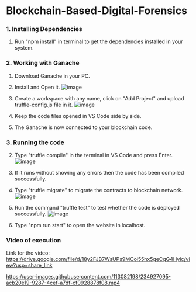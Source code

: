 # Blockchain-Based-Digital-Forensics
### 1. Installing Dependencies
1. Run "npm install" in terminal to get the dependencies installed in your system.

### 2. Working with Ganache
1. Download Ganache in your PC.
2. Install and Open it.
![image](https://user-images.githubusercontent.com/113082198/233406655-5eac9de4-3116-4f6e-88ea-14201559d8b9.png)

3. Create a workspace with any name, click on "Add Project" and upload truffle-config.js file in it.
![image](https://user-images.githubusercontent.com/113082198/233406927-3a4b488f-94e4-4290-88e1-694d6816ce3b.png)

4. Keep the code files opened in VS Code side by side.
5. The Ganache is now connected to your blockchain code.
### 3. Running the code
2. Type "truffle compile" in the terminal in VS Code and press Enter.
![image](https://user-images.githubusercontent.com/113082198/233407453-4d66d7e3-02f5-4546-850a-c15209702136.png)

3. If it runs without showing any errors then the code has been compiled successfully.
4. Type "truffle migrate" to migrate the contracts to blockchain network.
![image](https://user-images.githubusercontent.com/113082198/233407638-879646a0-d937-4d91-8d44-a4eb290eb312.png)

5. Run the command "truffle test" to test whether the code is deployed successfully.
![image](https://user-images.githubusercontent.com/113082198/233407884-a4f458a7-8997-4e67-a70f-2d146faf221f.png)

6. Type "npm run start" to open the website in localhost.


### Video of execution
Link for the video: https://drive.google.com/file/d/18y2FJB7WsUPs9MCol55hx5geCqG4Hyic/view?usp=share_link

https://user-images.githubusercontent.com/113082198/234927095-acb20e19-9287-4cef-a7df-cf0928878f08.mp4


